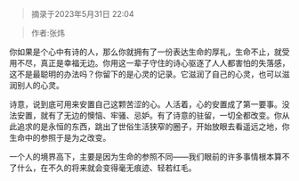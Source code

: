 > 摘录于2023年5月31日 22:04

> 作者:张炜

你如果是个心中有诗的人，那么你就拥有了一份表达生命的厚礼，生命不止，就受用不尽，真正是幸福无边。你用这一辈子守住的诗心驱逐了人人都害怕的失落感，这不是最聪明的办法吗？你留下的是心灵的记录。它滋润了自己的心灵，也可以滋润别人的心灵。

诗意，说到底可用来安置自己这颗苦涩的心。人活着，心的安置成了第一要事。没法安置，就有了无边的懊恼、牢骚、忌妒。有了诗意的驻留，一切全都改变。你从此追求的是永恒的东西，跳出了世俗生活狭窄的圈子，开始放眼去看遥远之地，你生命中的参照于是为之改变。

一个人的境界高下，主要是因为生命的参照不同——我们眼前的许多事情根本算不了什么，在不久的将来就会变得毫无痕迹、轻若红毛。